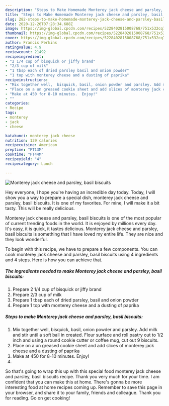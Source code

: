 ```yaml
---
description: "Steps to Make Homemade Monterey jack cheese and parsley, basil biscuits"
title: "Steps to Make Homemade Monterey jack cheese and parsley, basil biscuits"
slug: 282-steps-to-make-homemade-monterey-jack-cheese-and-parsley-basil-biscuits
date: 2020-12-26T07:28:34.688Z
image: https://img-global.cpcdn.com/recipes/5228402815008768/751x532cq70/monterey-jack-cheese-and-parsley-basil-biscuits-recipe-main-photo.jpg
thumbnail: https://img-global.cpcdn.com/recipes/5228402815008768/751x532cq70/monterey-jack-cheese-and-parsley-basil-biscuits-recipe-main-photo.jpg
cover: https://img-global.cpcdn.com/recipes/5228402815008768/751x532cq70/monterey-jack-cheese-and-parsley-basil-biscuits-recipe-main-photo.jpg
author: Francis Perkins
ratingvalue: 4.9
reviewcount: 21492
recipeingredient:
- "2 1/4 cup of bisquick or jiffy brand"
- "2/3 cup of milk"
- "1 tbsp each of dried parsley basil and onion powder"
- "1 top with monterey cheese and a dusting of paprika"
recipeinstructions:
- "Mix together well,  bisquick, basil, onion powder and parsley. Add milk and stir until a soft ball in created. Flour surface and roll pastry out to 1/2 inch and using a round cookie cutter or coffee mug, cut out 9 biscuits."
- "Place on a un greased cookie sheet and add slices of monterey jack cheese and a dusting of paprika"
- "Make at 450 for 8-10 minutes.  Enjoy!"
- ""
categories:
- Recipe
tags:
- monterey
- jack
- cheese

katakunci: monterey jack cheese 
nutrition: 139 calories
recipecuisine: American
preptime: "PT13M"
cooktime: "PT44M"
recipeyield: "4"
recipecategory: Lunch

---
```



![Monterey jack cheese and parsley, basil biscuits](https://img-global.cpcdn.com/recipes/5228402815008768/751x532cq70/monterey-jack-cheese-and-parsley-basil-biscuits-recipe-main-photo.jpg)

Hey everyone, I hope you're having an incredible day today. Today, I will show you a way to prepare a special dish, monterey jack cheese and parsley, basil biscuits. It is one of my favorites. For mine, I will make it a bit tasty. This will be really delicious.

Monterey jack cheese and parsley, basil biscuits is one of the most popular of current trending foods in the world. It is enjoyed by millions every day. It's easy, it is quick, it tastes delicious. Monterey jack cheese and parsley, basil biscuits is something that I have loved my entire life. They are nice and they look wonderful.




To begin with this recipe, we have to prepare a few components. You can cook monterey jack cheese and parsley, basil biscuits using 4 ingredients and 4 steps. Here is how you can achieve that.

<!--inarticleads1-->

##### The ingredients needed to make Monterey jack cheese and parsley, basil biscuits:

1. Prepare 2 1/4 cup of bisquick or jiffy brand
1. Prepare 2/3 cup of milk
1. Prepare 1 tbsp each of dried parsley, basil and onion powder
1. Prepare 1 top with monterey cheese and a dusting of paprika




<!--inarticleads2-->

##### Steps to make Monterey jack cheese and parsley, basil biscuits:

1. Mix together well,  bisquick, basil, onion powder and parsley. Add milk and stir until a soft ball in created. Flour surface and roll pastry out to 1/2 inch and using a round cookie cutter or coffee mug, cut out 9 biscuits.
1. Place on a un greased cookie sheet and add slices of monterey jack cheese and a dusting of paprika
1. Make at 450 for 8-10 minutes.  Enjoy!
1. 




So that's going to wrap this up with this special food monterey jack cheese and parsley, basil biscuits recipe. Thank you very much for your time. I am confident that you can make this at home. There's gonna be more interesting food at home recipes coming up. Remember to save this page in your browser, and share it to your family, friends and colleague. Thank you for reading. Go on get cooking!
